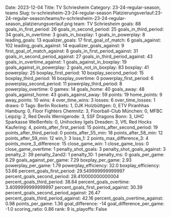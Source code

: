 Date: 2023-12-04
Title: TV Schriesheim
Category: 23-24-regular-season, teams
Slug: tv-schriesheim-23-24-regular-season
Platzierungsverlauf:23-24-regular-season/teams/tv-schriesheim-23-24-regular-season_platzierungsverlauf.png
team: TV Schriesheim
goals: 88
goals_in_first_period: 26
goals_in_second_period: 25
goals_in_third_period: 34
goals_in_overtime: 3
goals_in_boxplay: 1
goals_in_powerplay: 8
leading_goals: 13
equalizer_goals: 17
first_goal_of_match: 6
goals_against: 102
leading_goals_against: 14
equalizer_goals_against: 9
first_goal_of_match_against: 8
goals_in_first_period_against: 31
goals_in_second_period_against: 27
goals_in_third_period_against: 43
goals_in_overtime_against: 1
goals_against_in_boxplay: 19
goals_against_in_powerplay: 2
goals_not_in_boxplay: 83
boxplay: 41
powerplay: 25
boxplay_first_period: 10
boxplay_second_period: 15
boxplay_third_period: 16
boxplay_overtime: 0
powerplay_first_period: 6
powerplay_second_period: 11
powerplay_third_period: 8
powerplay_overtime: 0
games: 14
goals_home: 40
goals_away: 48
goals_against_home: 43
goals_against_away: 59
points: 19
home_points: 9
away_points: 10
wins: 4
over_time_wins: 3
losses: 6
over_time_losses: 1
draws: 0
Tags:  Berlin Rockets: 1,  DJK Holzbüttgen: 0,  ETV Piranhhas Hamburg: 0,  Floor Fighters Chemnitz: 3,  Floorball-Club München: 0,  MFBC Leipzig: 2,  Red Devils Wernigerode: 3,  SSF Dragons Bonn: 3,  UHC Sparkasse Weißenfels: 0,  Unihockey Igels Dresden: 3,  VfL Red Hocks Kaufering: 4,
points_after_first_period: 15
points_after_second_period: 19
points_after_third_period: 0
points_after_55_min: 18
points_after_58_min: 12
points_after_59_min: 12
win_1: 3
loss_1: 2
points_max_difference_3: 4
points_more_3_difference: 15
close_game_win: 1
close_game_loss: 0
close_game_overtime: 1
penalty_shot_goals: 3
penalty_shot_goals_against: 3
penalty_2: 39
penalty_2and2: 1
penalty_10: 1
penalty_ms: 0
goals_per_game: 6.29
goals_against_per_game: 7.29
boxplay_per_game: 2.93
powerplay_per_game: 1.79
powerplay_efficiency: 32.0
boxplay_efficiency: 53.66
percent_goals_first_period: 29.549999999999997
percent_goals_second_period: 28.410000000000004
percent_goals_third_period: 38.64
percent_goals_overtime: 3.4099999999999997
percent_goals_first_period_against: 30.39
percent_goals_second_period_against: 26.47
percent_goals_third_period_against: 42.16
percent_goals_overtime_against: 0.98
points_per_game: 1.36
goal_difference: -14
goal_difference_per_game: -1.0
scoring_ratio: 0.86
rank: 9
is_playoffs: False
